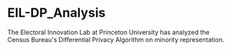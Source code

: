 # EIL-DP_Analysis
The Electoral Innovation Lab at Princeton University has analyzed the Census Bureau's Differential Privacy Algorithm on minority representation.

